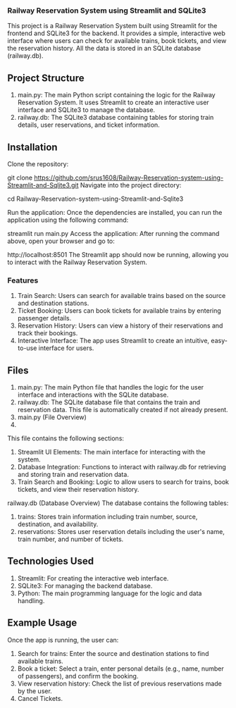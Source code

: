 ### Railway Reservation System using Streamlit and SQLite3
This project is a Railway Reservation System built using Streamlit for the frontend and SQLite3 for the backend. It provides a simple, interactive web interface where users can check for available trains, book tickets, and view the reservation history. All the data is stored in an SQLite database (railway.db).

## Project Structure
1. main.py: The main Python script containing the logic for the Railway Reservation System. It uses Streamlit to create an interactive user interface and SQLite3 to manage the database.
2. railway.db: The SQLite3 database containing tables for storing train details, user reservations, and ticket information.
   
## Installation
Clone the repository:

git clone https://github.com/srus1608/Railway-Reservation-system-using-Streamlit-and-Sqlite3.git
Navigate into the project directory:

cd Railway-Reservation-system-using-Streamlit-and-Sqlite3

Run the application: Once the dependencies are installed, you can run the application using the following command:

streamlit run main.py
Access the application: After running the command above, open your browser and go to:

http://localhost:8501
The Streamlit app should now be running, allowing you to interact with the Railway Reservation System.

### Features
1. Train Search: Users can search for available trains based on the source and destination stations.
2. Ticket Booking: Users can book tickets for available trains by entering passenger details.
3. Reservation History: Users can view a history of their reservations and track their bookings.
4. Interactive Interface: The app uses Streamlit to create an intuitive, easy-to-use interface for users.
   
## Files
1. main.py: The main Python file that handles the logic for the user interface and interactions with the SQLite database.
2. railway.db: The SQLite database file that contains the train and reservation data. This file is automatically created if not already present.
3. main.py (File Overview)
4. 
This file contains the following sections:

1. Streamlit UI Elements: The main interface for interacting with the system.
2. Database Integration: Functions to interact with railway.db for retrieving and storing train and reservation data.
3. Train Search and Booking: Logic to allow users to search for trains, book tickets, and view their reservation history.
   
railway.db (Database Overview)
The database contains the following tables:

1. trains: Stores train information including train number, source, destination, and availability.
2. reservations: Stores user reservation details including the user's name, train number, and number of tickets.

   
## Technologies Used
1. Streamlit: For creating the interactive web interface.
2. SQLite3: For managing the backend database.
3. Python: The main programming language for the logic and data handling.
   
## Example Usage
Once the app is running, the user can:

1. Search for trains: Enter the source and destination stations to find available trains.
2. Book a ticket: Select a train, enter personal details (e.g., name, number of passengers), and confirm the booking.
3. View reservation history: Check the list of previous reservations made by the user.
4. Cancel Tickets.
